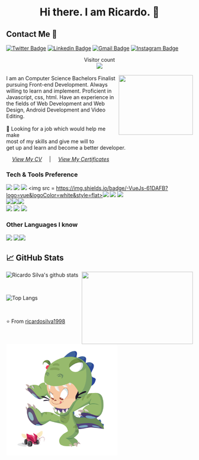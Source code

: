 <h1 align="center"> Hi there. I am Ricardo. 👋 </h1>

##  Contact Me :speech_balloon:
[![Twitter Badge](https://img.shields.io/badge/-@R1C4RD0R6-1ca0f1?style=flat-square&labelColor=1ca0f1&logo=twitter&logoColor=white&link=https://twitter.com/R1C4RD0R6)](https://twitter.com/R1C4RD0R6) [![Linkedin Badge](https://img.shields.io/badge/-ricardosilva1998-blue?style=flat-square&logo=Linkedin&logoColor=white&link=https://www.linkedin.com/in/ricardosilva1998/)](https://www.linkedin.com/in/ricardosilva98/) [![Gmail Badge](https://img.shields.io/badge/-ricardomrbs1998@gmail.com-c14438?style=flat-square&logo=Gmail&logoColor=white&link=mailto:ricardomrbs1998@gmail.com)](mailto:ricardomrbs1998@gmail.com) [![Instagram Badge](https://img.shields.io/badge/-@r1c4rd0r6-e4405f?style=flat-square&labelColor=f94877&logo=instagram&logoColor=white&link=https://www.instagram.com/r1c4rd0r6/)](https://www.instagram.com/r1c4rd0r6/)

<p align="center"> 
  Visitor count<br>
  <img src="https://profile-counter.glitch.me/ricardosilva1998/count.svg" />
</p>

<img align="right" width="200" height="161" src="https://media.giphy.com/media/26AHqZycSplGWWPAI/giphy.gif" width="24px">

I am an Computer Science Bachelors Finalist pursuing Front-end Development. Always willing to learn and implement. Proficient in Javascript, css, html. Have an experience in the fields of Web Development and Web Design, Android Development and Video Editing. <br /><br />
🤔 Looking for a job which would help me make </br>
    most of my skills and give me will to </br>
    get up and learn and become a better developer.

&nbsp; &nbsp; *[View My CV](https://www.linkedin.com/in/ricardosilva98/)*
&nbsp; &nbsp; |  &nbsp; &nbsp; *[View My Certificates](https://www.linkedin.com/in/ricardosilva98/)*
<br />


### Tech & Tools Preference
<img src = "https://img.shields.io/badge/-HTML5-E34F26?style=flat&logo=html5&logoColor=white"> <img src = "https://img.shields.io/badge/-CSS3-1572B6?style=flat&logo=css3&logoColor=white"> <img src = "https://img.shields.io/badge/-JavaScript-black?style=flat&logo=javascript&logoColor=eed718"> <img src = https://img.shields.io/badge/-VueJs-61DAFB?logo=vue&logoColor=white&style=flat><img src="https://img.shields.io/badge/-React-161616?style=flat&logo=react&logoColor=00d9ff"> <img src="https://img.shields.io/badge/-Node.js-3C873A?style=flat&logo=Node.js&logoColor=white"> <img src="https://img.shields.io/badge/-Android-black?style=flat&logo=android"> 
<br />
<img src="http://img.shields.io/badge/-Git-F1502F?style=flat&logo=git&logoColor=FFFFFF"><img src="http://img.shields.io/badge/-Github-000000?style=flat&logo=github&logoColor=FFFFFF"><img src="http://img.shields.io/badge/-VS%20Code-007ACC?style=flat&logo=visual%20studio%20code&logoColor=white"> 
<br />
<img src="https://img.shields.io/badge/-Microsoft%20Word-164ead?style=flat&logo=microsoft%20word"> <img src="https://img.shields.io/badge/-Microsoft%20Excel-026f39?style=flat&logo=microsoft%20excel"> <img src="https://img.shields.io/badge/-Microsoft%20PowerPoint-b9361a?style=flat&logo=microsoft%20powerpoint">
<br />
### Other Languages I know
<img src="http://img.shields.io/badge/-Java-F89820?style=flat&logo=java&logoColor=white"> <img src="https://img.shields.io/badge/-Python-black?style=flat&logo=python&logoColor=white"><img src="https://img.shields.io/badge/-PHP-5466b8?style=flat&logo=php&logoColor=white" >

## &#x1f4c8; GitHub Stats
<img src="https://miro.medium.com/max/480/0*tWkX7jycteZn1qbC.gif" width="300px" height="195px" align="right"/>

![Ricardo Silva's github stats](https://github-readme-stats.vercel.app/api?username=ricardosilva1998&show_icons=true&hide_border=true&theme=react)

<br>

![Top Langs](https://github-readme-stats.vercel.app/api/top-langs/?username=ricardosilva1998&theme=radical)<img src="https://github.com/SatYu26/SatYu26/blob/master/Assets/dinotocat.png" alt="dinotocat" style="float: left; margin-right: 10px;" width="300px" />

<br>

⭐️ From [ricardosilva1998](https://github.com/ricardosilva1998)
